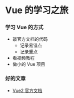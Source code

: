 # Vue 的学习之旅

### 学习 Vue 的方式

- 敲官方文档的代码
  - 记录易错点
  - 记录重点
- 看视频教程
- 做小的 Vue 项目

### 好的文章

- [Vue2 官方文档](https://cn.vuejs.org/v2/guide/)
